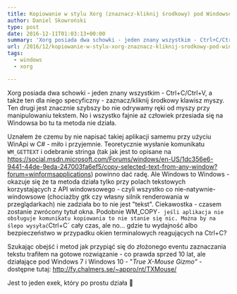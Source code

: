 ```yaml
---
title: Kopiowanie w stylu Xorg (znaznacz-kliknij środkowy) pod Windowsem
author: Daniel Skowroński
type: post
date: 2016-12-11T01:03:13+00:00
summary: 'Xorg posiada dwa schowki - jeden znany wszystkim - Ctrl+C/Ctrl+V, a także ten dla niego specyficzny - zaznacz/kliknij środkowy klawisz myszy. Ten drugi jest znacznie szybszy bo nie odrywamy ręki od myszy przy manipulowaniu tekstem. No i wszystko fajnie aż człowiek przesiada się na Windowsa bo tu ta metoda nie działa.'
url: /2016/12/kopiowanie-w-stylu-xorg-znaznacz-kliknij-srodkowy-pod-windowsem/
tags:
  - windows
  - xorg

---
```

Xorg posiada dwa schowki - jeden znany wszystkim - Ctrl+C/Ctrl+V, a także ten dla niego specyficzny - zaznacz/kliknij środkowy klawisz myszy. Ten drugi jest znacznie szybszy bo nie odrywamy ręki od myszy przy manipulowaniu tekstem. No i wszystko fajnie aż człowiek przesiada się na Windowsa bo tu ta metoda nie działa.

Uznałem że czemu by nie napisać takiej aplikacji samemu przy użyciu WinApi w C# - miło i przyjemnie. Teoretycznie wysłanie komunikatu `WM_GETTEXT` i odebranie stringa (tak jak jest to opisane na https://social.msdn.microsoft.com/Forums/windows/en-US/1dc356e6-9441-44de-9eda-247003fa6ef5/copy-selected-text-from-any-window?forum=winformsapplications) powinno dać radę. Ale Windows to Windows - okazuje się że ta metoda działa tylko przy polach tekstowych korzystających z API windowsowego - czyli wszystko co nie-natywnie-windowsowe (chociażby gtk czy własny silnik renderowania w przeglądarkach) nie zadziała bo to nie jest "tekst". Ciekawostka - czasem zostanie zwrócony tytuł okna. Podobnie <span class="lang:default EnlighterJSRAW crayon-inline">WM_COPY` - jeśli aplikacja nie obsługuje komunikatu kopiowania to nie stanie się nic. Można by na ślepo wysyłać `Ctrl+C`  cały czas, ale no... gdzie tu wydajność albo bezpieczeństwo w przypadku okien terminalowych reagujących na Ctrl+C?

Szukając obejść i metod jak przypiąć się do złożonego eventu zaznaczania tekstu trafiłem na gotowe rozwiązanie - co prawda sprzed 10 lat, ale działające pod Windows 7 i Windows 10 - "_True X-Mouse Gizmo" -_ dostępne tutaj: http://fy.chalmers.se/~appro/nt/TXMouse/

Jest to jeden exek, który po prostu działa 🙂